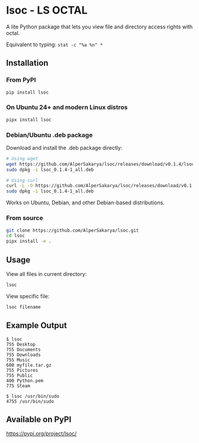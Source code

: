 # lsoc - LS OCTAL

A lite Python package that lets you view file and directory access rights with octal.

Equivalent to typing: `stat -c "%a %n" *`

## Installation

### From PyPI
```bash
pip install lsoc
```

### On Ubuntu 24+ and modern Linux distros
```bash
pipx install lsoc
```

### Debian/Ubuntu .deb package
Download and install the .deb package directly:

```bash
# Using wget
wget https://github.com/AlperSakarya/lsoc/releases/download/v0.1.4/lsoc_0.1.4-1_all.deb
sudo dpkg -i lsoc_0.1.4-1_all.deb

# Using curl
curl -L -O https://github.com/AlperSakarya/lsoc/releases/download/v0.1.4/lsoc_0.1.4-1_all.deb
sudo dpkg -i lsoc_0.1.4-1_all.deb
```

Works on Ubuntu, Debian, and other Debian-based distributions.

### From source
```bash
git clone https://github.com/AlperSakarya/lsoc.git
cd lsoc
pipx install -e .
```

## Usage

View all files in current directory:
```bash
lsoc
```

View specific file:
```bash
lsoc filename
```

## Example Output

```
$ lsoc
755 Desktop
755 Documents
755 Downloads
755 Music
600 myfile.tar.gz
755 Pictures
755 Public
400 Python.pem
775 Steam
```

```
$ lsoc /usr/bin/sudo
4755 /usr/bin/sudo
```

## Available on PyPI
https://pypi.org/project/lsoc/
